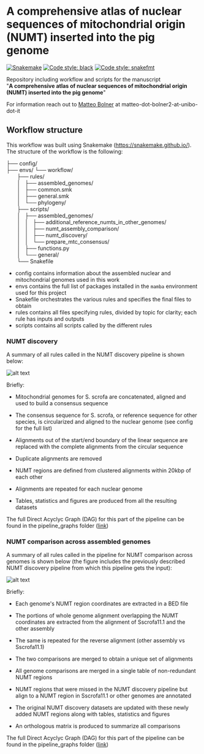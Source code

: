 # A comprehensive atlas of nuclear sequences of mitochondrial origin (NUMT) inserted into the pig genome
[![Snakemake](https://img.shields.io/badge/snakemake-≥7.19.0-brightgreen.svg)](https://snakemake.github.io)
[![Code style: black](https://img.shields.io/badge/code%20style-black-000000.svg)](https://github.com/psf/black)
[![Code style: snakefmt](https://img.shields.io/badge/code%20style-snakefmt-000000.svg)](https://github.com/snakemake/snakefmt)

Repository including workflow and scripts for the manuscript  
"**A comprehensive atlas of nuclear sequences of mitochondrial origin (NUMT) inserted into the pig genome**"

For information reach out to [Matteo Bolner](https://github.com/matteobolner) at matteo-dot-bolner2-at-unibo-dot-it

## Workflow structure
This workflow was built using Snakemake (https://snakemake.github.io/).
The structure of the workflow is the following:

├── config/  
├── envs/
└── workflow/  
  ├── rules/  
  │   ├── assembled_genomes/  
  │   ├── common.smk  
  │   ├── general.smk  
  │   └── phylogeny/  
  ├── scripts/  
  │   ├── assembled_genomes/  
  │   │   ├── additional_reference_numts_in_other_genomes/  
  │   │   ├── numt_assembly_comparison/  
  │   │   ├── numt_discovery/  
  │   │   └── prepare_mtc_consensus/  
  │   ├── functions.py  
  │   └── general/  
  └── Snakefile  

- config contains information about the assembled nuclear and mitochondrial genomes used in this work
- envs contains the full list of packages installed in the `mamba` environment used for this project
- Snakefile orchestrates the various rules and specifies the final files to obtain
- rules contains all files specifying rules, divided by topic for clarity; each rule has inputs and outputs
- scripts contains all scripts called by the different rules

### NUMT discovery

A summary of all rules called in the NUMT discovery pipeline is shown below:

[numt_discovery_summary]: https://github.com/matteobolner/comprehensive-atlas-of-numts-pig/blob/main/pipeline_graphs/numt_discovery_summary.svg "Test"
![alt text][numt_discovery_summary]

Briefly:
- Mitochondrial genomes for S. scrofa are concatenated, aligned and used to build a consensus sequence
- The consensus sequence for S. scrofa,  or reference sequence for other species, is circularized and aligned to the nuclear genome (see config for the full list)
- Alignments out of the start/end boundary of the linear sequence are replaced with the complete alignments from the circular sequence
- Duplicate alignments are removed
- NUMT regions are defined from clustered alignments within 20kbp of each other
- Alignments are repeated for each nuclear genome

- Tables, statistics and figures are produced from all the resulting datasets

The full Direct Acyclyc Graph (DAG) for this part of the pipeline can be found in the pipeline_graphs folder ([link](pipeline_graphs/numt_discovery_complete.svg))

### NUMT comparison across assembled genomes

A summary of all rules called in the pipeline for NUMT comparison across genomes  is shown below (the figure includes the previously described NUMT discovery pipeline from which this pipeline gets the input):

[genome_comparison_summary]: https://github.com/matteobolner/comprehensive-atlas-of-numts-pig/blob/main/pipeline_graphs/genome_comparison_summary.png "Test"
![alt text][genome_comparison_summary]

Briefly:
- Each genome's NUMT region coordinates are extracted in a BED file  

- The portions of whole genome alignment overlapping the NUMT coordinates are extracted from the alignment of Sscrofa11.1 and the other assembly  

- The same is repeated for the reverse alignment (other assembly vs Sscrofa11.1)

- The two comparisons are merged to obtain a unique set of alignments

- All genome comparisons are merged in a single table of non-redundant NUMT regions

- NUMT regions that were missed in the NUMT discovery pipeline but align to a NUMT region in Sscrofa11.1 or other genomes are annotated

- The original NUMT discovery datasets are updated with these newly added NUMT regions along with tables, statistics and figures

- An orthologous matrix is produced to summarize all comparisons


The full Direct Acyclyc Graph (DAG) for this part of the pipeline can be found in the pipeline_graphs folder ([link](pipeline_graphs/genome_comparison_complete.svg))
